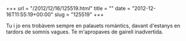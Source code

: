 +++
url = "/2012/12/16/125519.html"
title = ""
date = "2012-12-16T11:55:19+00:00"
slug = "125519"
+++

<p>Tu i jo ens trobàvem sempre en palauets romàntics, davant d'estanys en tardors de somnis vagues. Te m'apropaves de gairell inadvertida.</p>
